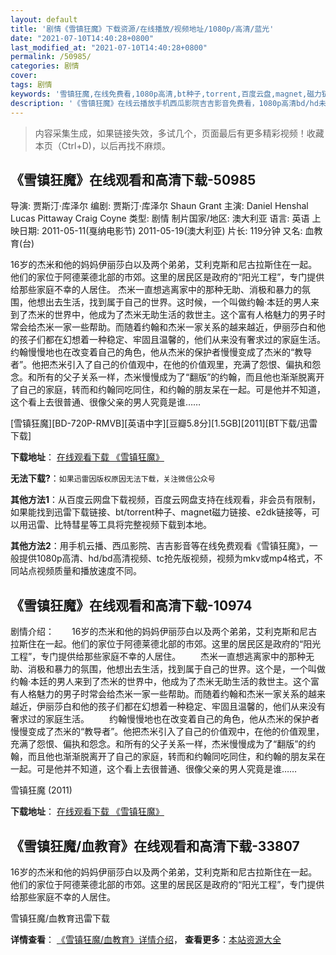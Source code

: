 ```yaml
---
layout: default
title: '剧情《雪镇狂魔》下载资源/在线播放/视频地址/1080p/高清/蓝光'
date: "2021-07-10T14:40:28+0800"
last_modified_at: "2021-07-10T14:40:28+0800"
permalink: /50985/
categories: 剧情
cover:
tags: 剧情
keywords: '雪镇狂魔,在线免费看,1080p高清,bt种子,torrent,百度云盘,magnet,磁力链,迅雷下载资源'
description: '《雪镇狂魔》在线云播放手机西瓜影院吉吉影音免费看，1080p高清bd/hd未删减完整版和tc抢先枪版，mkv/mp4格式，附带bt/torrent种子、magnet/磁力链、百度云盘、网盘资源迅雷下载链接'
---
```


>内容采集生成，如果链接失效，多试几个，页面最后有更多精彩视频！收藏本页（Ctrl+D)，以后再找不麻烦。


## 《雪镇狂魔》在线观看和高清下载-50985

导演: 贾斯汀·库泽尔 编剧: 贾斯汀·库泽尔 Shaun Grant 主演: Daniel Henshal Lucas Pittaway Craig Coyne 类型: 剧情 制片国家/地区: 澳大利亚 语言: 英语 上映日期: 2011-05-11(戛纳电影节) 2011-05-19(澳大利亚) 片长: 119分钟 又名: 血教育(台)

16岁的杰米和他的妈妈伊丽莎白以及两个弟弟，艾利克斯和尼古拉斯住在一起。他们的家位于阿德莱德北部的市郊。这里的居民区是政府的“阳光工程”，专门提供给那些家庭不幸的人居住。 杰米一直想逃离家中的那种无助、消极和暴力的氛围，他想出去生活，找到属于自己的世界。这时候，一个叫做约翰·本廷的男人来到了杰米的世界中，他成为了杰米无助生活的救世主。这个富有人格魅力的男子时常会给杰米一家一些帮助。而随着约翰和杰米一家关系的越来越近，伊丽莎白和他的孩子们都在幻想着一种稳定、牢固且温馨的，他们从来没有奢求过的家庭生活。 约翰慢慢地也在改变着自己的角色，他从杰米的保护者慢慢变成了杰米的“教导者”。他把杰米引入了自己的价值观中，在他的价值观里，充满了怨恨、偏执和怨念。和所有的父子关系一样，杰米慢慢成为了“翻版”的约翰，而且他也渐渐脱离开了自己的家庭，转而和约翰同吃同住，和约翰的朋友呆在一起。可是他并不知道，这个看上去很普通、很像父亲的男人究竟是谁……


[雪镇狂魔][BD-720P-RMVB][英语中字][豆瓣5.8分][1.5GB][2011][BT下载/迅雷下载]

**下载地址**： [在线观看下载 《雪镇狂魔》](https://www.btdx8.com/torrent/snowtown_2011.html) 


**无法下载?**：`如果迅雷因版权原因无法下载，关注微信公众号 `

**其他方法1**：从百度云网盘下载视频，百度云网盘支持在线观看，非会员有限制，如果能找到迅雷下载链接、bt/torrent种子、magnet磁力链接、e2dk链接等，可以用迅雷、比特彗星等工具将完整视频下载到本地。

**其他方法2**：用手机云播、西瓜影院、吉吉影音等在线免费观看《雪镇狂魔》，一般提供1080p高清、hd/bd高清视频、tc抢先版视频，视频为mkv或mp4格式，不同站点视频质量和播放速度不同。


## 《雪镇狂魔》在线观看和高清下载-10974

剧情介绍：　　16岁的杰米和他的妈妈伊丽莎白以及两个弟弟，艾利克斯和尼古拉斯住在一起。他们的家位于阿德莱德北部的市郊。这里的居民区是政府的“阳光工程”，专门提供给那些家庭不幸的人居住。 　　杰米一直想逃离家中的那种无助、消极和暴力的氛围，他想出去生活，找到属于自己的世界。这个是，一个叫做约翰·本廷的男人来到了杰米的世界中，他成为了杰米无助生活的救世主。这个富有人格魅力的男子时常会给杰米一家一些帮助。而随着约翰和杰米一家关系的越来越近，伊丽莎白和他的孩子们都在幻想着一种稳定、牢固且温馨的，他们从来没有奢求过的家庭生活。 　　约翰慢慢地也在改变着自己的角色，他从杰米的保护者慢慢变成了杰米的“教导者”。他把杰米引入了自己的价值观中，在他的价值观里，充满了怨恨、偏执和怨念。和所有的父子关系一样，杰米慢慢成为了“翻版”的约翰，而且他也渐渐脱离开了自己的家庭，转而和约翰同吃同住，和约翰的朋友呆在一起。可是他并不知道，这个看上去很普通、很像父亲的男人究竟是谁……


雪镇狂魔 (2011)

**下载地址**： [在线观看下载 《雪镇狂魔》](https://www.btbtdy.me/btdy/dy8044.html) 


## 《雪镇狂魔/血教育》在线观看和高清下载-33807

16岁的杰米和他的妈妈伊丽莎白以及两个弟弟，艾利克斯和尼古拉斯住在一起。他们的家位于阿德莱德北部的市郊。这里的居民区是政府的&ldquo;阳光工程”，专门提供给那些家庭不幸的人居住。


雪镇狂魔/血教育迅雷下载

**详情查看**： [《雪镇狂魔/血教育》详情介绍](/movie/33807/)， **查看更多**：[本站资源大全](/movie/t/all/)

